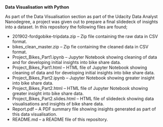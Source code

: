 **Data Visualisation with Python**

As part of the Data Visualisation section as part of the Udacity Data Analyst Nanodegree, a project was given out to prepare a final slidedeck of insights into a dataset. 
In this repository the following files are found;
- 201902-fordgobike-tripdata.zip – Zip file containing the raw data in CSV format.
- bikes_clean_master.zip – Zip fie containing the cleaned data in CSV format.
- Project_Bikes_Part1.ipynb – Jupyter Notebook showing cleaning of data and for developing initial insights into bike share data.
- Project_Bikes_Part1.html – HTML file of Jupyter Notebook showing cleaning of data and for developing initial insights into bike share data.
- Project_Bikes_Part2.ipynb – Jupyter Notebook showing greater insight into bike share data.
- Project_Bikes_Part2.html – HTML file of Jupyter Notebook showing greater insight into bike share data.
- Project_Bikes_Part2.slides.html – HTML file of slidedeck showing data visualisations and insights of bike share data.
- Report.pdf – A PDF summary file showing insights generated as part of this data visualisation.
- README.md – a README file of this repository.
